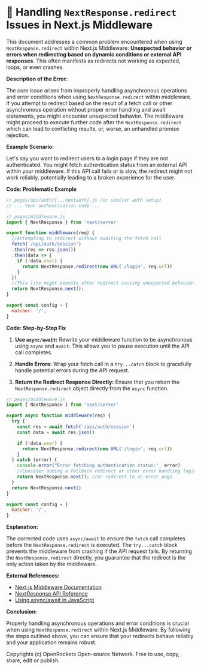 # 🐞 Handling `NextResponse.redirect` Issues in Next.js Middleware


This document addresses a common problem encountered when using `NextResponse.redirect` within Next.js Middleware:  **Unexpected behavior or errors when redirecting based on dynamic conditions or external API responses**.  This often manifests as redirects not working as expected, loops, or even crashes.


**Description of the Error:**

The core issue arises from improperly handling asynchronous operations and error conditions when using `NextResponse.redirect` within middleware.  If you attempt to redirect based on the result of a fetch call or other asynchronous operation without proper error handling and await statements, you might encounter unexpected behavior.  The middleware might proceed to execute further code after the `NextResponse.redirect` which can lead to conflicting results, or, worse, an unhandled promise rejection.

**Example Scenario:**

Let's say you want to redirect users to a login page if they are not authenticated. You might fetch authentication status from an external API within your middleware. If this API call fails or is slow, the redirect might not work reliably, potentially leading to a broken experience for the user.


**Code: Problematic Example**

```javascript
// pages/api/auth/[...nextauth].js (or similar auth setup)
// ... Your authentication code ...

// pages/middleware.js
import { NextResponse } from 'next/server'

export function middleware(req) {
  //Attempting to redirect without awaiting the fetch call
  fetch('/api/auth/session')
  .then(res => res.json())
  .then(data => {
    if (!data.user) {
      return NextResponse.redirect(new URL('/login', req.url))
    }
  })
  //This line might execute after redirect causing unexpected behavior.
  return NextResponse.next();
}

export const config = {
  matcher: '/',
}
```

**Code: Step-by-Step Fix**

1. **Use `async/await`:** Rewrite your middleware function to be asynchronous using `async` and `await`. This allows you to pause execution until the API call completes.


2. **Handle Errors:** Wrap your fetch call in a `try...catch` block to gracefully handle potential errors during the API request.

3. **Return the Redirect Response Directly:** Ensure that you return the `NextResponse.redirect` object directly from the `async` function.


```javascript
// pages/middleware.js
import { NextResponse } from 'next/server'

export async function middleware(req) {
  try {
    const res = await fetch('/api/auth/session')
    const data = await res.json()

    if (!data.user) {
      return NextResponse.redirect(new URL('/login', req.url))
    }
  } catch (error) {
    console.error("Error fetching authentication status:", error)
    //Consider adding a fallback redirect or other error handling logic here.
    return NextResponse.next(); //or redirect to an error page
  }
  return NextResponse.next()
}

export const config = {
  matcher: '/',
}
```


**Explanation:**

The corrected code uses `async/await` to ensure the `fetch` call completes before the `NextResponse.redirect` is executed. The `try...catch` block prevents the middleware from crashing if the API request fails.  By returning the `NextResponse.redirect` directly, you guarantee that the redirect is the only action taken by the middleware.

**External References:**

* [Next.js Middleware Documentation](https://nextjs.org/docs/app/building-your-application/routing/middleware)
* [NextResponse API Reference](https://nextjs.org/docs/api-reference/next/server#nextresponse)
* [Using async/await in JavaScript](https://developer.mozilla.org/en-US/docs/Web/JavaScript/Reference/Statements/async_function)


**Conclusion:**

Properly handling asynchronous operations and error conditions is crucial when using `NextResponse.redirect` within Next.js Middleware.  By following the steps outlined above, you can ensure that your redirects behave reliably and your application remains robust.


Copyrights (c) OpenRockets Open-source Network. Free to use, copy, share, edit or publish.

